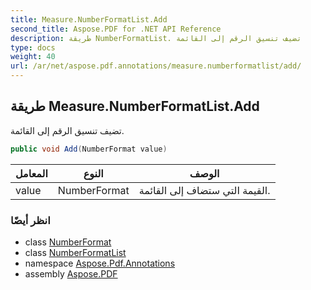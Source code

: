 ```yaml
---
title: Measure.NumberFormatList.Add
second_title: Aspose.PDF for .NET API Reference
description: طريقة NumberFormatList. تضيف تنسيق الرقم إلى القائمة
type: docs
weight: 40
url: /ar/net/aspose.pdf.annotations/measure.numberformatlist/add/
---
```

## طريقة Measure.NumberFormatList.Add

تضيف تنسيق الرقم إلى القائمة.

```csharp
public void Add(NumberFormat value)
```

| المعامل | النوع | الوصف |
| --- | --- | --- |
| value | NumberFormat | القيمة التي ستضاف إلى القائمة. |

### انظر أيضًا

* class [NumberFormat](../../measure.numberformat/)
* class [NumberFormatList](../)
* namespace [Aspose.Pdf.Annotations](../../../aspose.pdf.annotations/)
* assembly [Aspose.PDF](../../../)